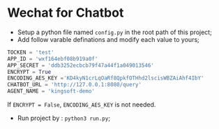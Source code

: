 # Wechat for Chatbot

- Setup a python file named `config.py` in the root path of this project;
- Add follow varable definations and modify each value to yours;

```python
TOCKEN = 'test'
APP_ID = 'wxf164ebf08b919a0f'
APP_SECRET = 'ddb3252ecbcb79f47a44f1a049013546'
ENCRYPT = True
ENCODING_AES_KEY ='KD4kyN1crLqOaRf8QpkfOTHhd2lscisWBZAiAhf4IbY'
CHATBOT_URL = 'http://127.0.0.1:8080/query'
AGENT_NAME = 'kingsoft-demo'
```
If `ENCRYPT = False`, `ENCODING_AES_KEY` is not needed.

- Run project by : `python3 run.py`;